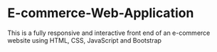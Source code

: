 # E-commerce-Web-Application
This is a fully responsive and interactive front end of an e-commerce website using HTML, CSS, JavaScript and Bootstrap
